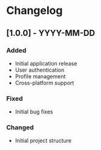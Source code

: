 # Changelog

## [1.0.0] - YYYY-MM-DD
### Added
- Initial application release
- User authentication
- Profile management
- Cross-platform support

### Fixed
- Initial bug fixes

### Changed
- Initial project structure
